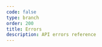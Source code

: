 ```yaml
---
code: false
type: branch
order: 200
title: Errors
description: API errors reference
---
```


<RedirectToFirstChild />
